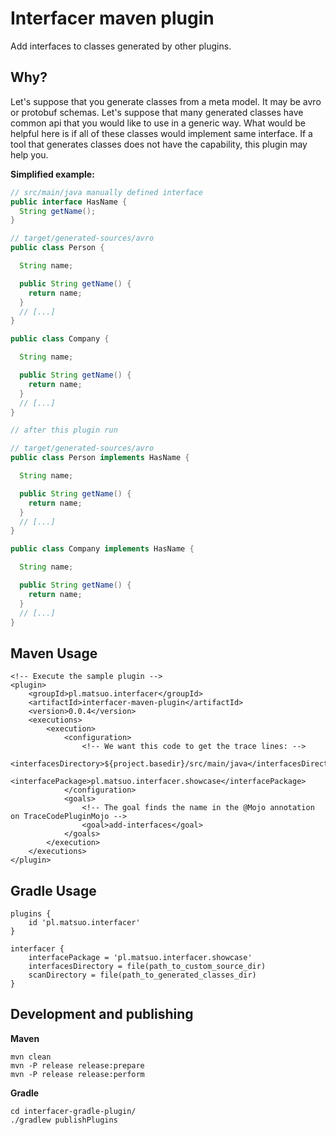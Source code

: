 # Interfacer maven plugin

Add interfaces to classes generated by other plugins.

## Why?

Let's suppose that you generate classes from a meta model. It may be avro or
protobuf schemas. Let's suppose that many generated classes have common api
that you would like to use in a generic way. What would be helpful here is
if all of these classes would implement same interface. If a tool that
generates classes does not have the capability, this plugin may help you.

**Simplified example:**

```java
// src/main/java manually defined interface
public interface HasName {
  String getName();
}

// target/generated-sources/avro
public class Person {

  String name;

  public String getName() {
    return name;
  }
  // [...]
}

public class Company {

  String name;

  public String getName() {
    return name;
  }
  // [...]
}

// after this plugin run

// target/generated-sources/avro
public class Person implements HasName {

  String name;

  public String getName() {
    return name;
  }
  // [...]
}

public class Company implements HasName {

  String name;

  public String getName() {
    return name;
  }
  // [...]
}
```

## Maven Usage

```
<!-- Execute the sample plugin -->
<plugin>
    <groupId>pl.matsuo.interfacer</groupId>
    <artifactId>interfacer-maven-plugin</artifactId>
    <version>0.0.4</version>
    <executions>
        <execution>
            <configuration>
                <!-- We want this code to get the trace lines: -->
                <interfacesDirectory>${project.basedir}/src/main/java</interfacesDirectory>
                <interfacePackage>pl.matsuo.interfacer.showcase</interfacePackage>
            </configuration>
            <goals>
                <!-- The goal finds the name in the @Mojo annotation on TraceCodePluginMojo -->
                <goal>add-interfaces</goal>
            </goals>
        </execution>
    </executions>
</plugin>
```

## Gradle Usage

```
plugins {
    id 'pl.matsuo.interfacer'
}

interfacer {
    interfacePackage = 'pl.matsuo.interfacer.showcase'
    interfacesDirectory = file(path_to_custom_source_dir)
    scanDirectory = file(path_to_generated_classes_dir)
}
```

## Development and publishing

**Maven**

```
mvn clean
mvn -P release release:prepare
mvn -P release release:perform
```

**Gradle**

```
cd interfacer-gradle-plugin/
./gradlew publishPlugins
```

